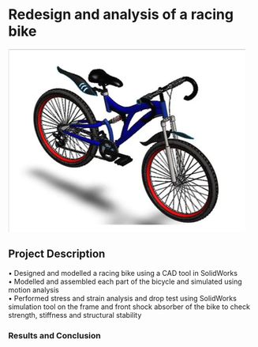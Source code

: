 # Redesign and analysis of a racing bike


![alt text](https://github.com/pats20/Redesign-and-analysis-of-a-racing-bike/blob/master/Images/bike.JPG)

## Project Description
•	Designed and modelled a racing bike using a CAD tool in SolidWorks<br/>
•	Modelled and assembled each part of the bicycle and simulated using motion analysis<br/>
•	Performed stress and strain analysis and drop test using SolidWorks simulation tool on the frame and front shock absorber of the bike to check strength,  	 stiffness and structural stability<br/>


### Results and Conclusion